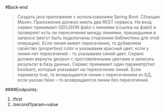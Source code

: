 #Back-end

>Создать java приложение  с использованием Spring Boot. Сборщик Maven.
Приложение должно иметь два REST сервиса.
На вход сервис принимает GEOJSON файл с линиями (ссылка на файл) и проверяет есть ли пересечения между линиями, пришедшими в запросе (могут быть подключены  сторонние библиотеки для этой операции). Если линия имеет пересечение, то добавляем свойство (properties) color и указываем красный цвет, если у линии нет пересечений - то указываем синий цвет. Сервис должен вернуть geojson с проставленными цветами и записать результат в базу данных.
Сервис принимает один параметр(тип boolean), который указывает на пересечение линий. Если параметр true, то возвращаются линии с пересечением из БД, если указан false – то возвращаются линии без пересечений.

####Endpoints:
1. /first
2. /second?param=value